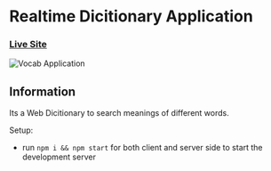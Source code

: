# Realtime Dicitionary Application

### [Live Site](https://my-vocab1.herokuapp.com/)

![Vocab Application](https://ibb.co/J531BXq)

## Information

Its a Web Dicitionary to search meanings of different words.

Setup:
- run ```npm i && npm start``` for both client and server side to start the development server

